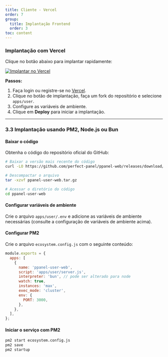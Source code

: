 ```yaml
---
title: Cliente - Vercel
order: 7
group: 
  title: Implantação Frontend
  order: 3
toc: content
---
```


### Implantação com Vercel

Clique no botão abaixo para implantar rapidamente:

[![Implantar no Vercel](https://vercel.com/button)](https://vercel.com/new/clone?demo-description=PPanel%20é%20uma%20ferramenta%20de%20proxy%20open-source%20pura%2C%20profissional%20e%20perfeita%2C%20projetada%20para%20ser%20sua%20escolha%20ideal%20para%20aprendizado%20e%20uso%20prático\&demo-image=https%3A%2F%2Furlscan.io%2Fliveshot%2F%3Fwidth%3D1920%26height%3D1080%26url%3Dhttps%3A%2F%2Fuser.ppanel.dev\&demo-title=PPanel%20Web%20do%20usuário\&demo-url=https%3A%2F%2Fuser.ppanel.dev%2F\&from=.\&project-name=ppanel-user-web\&repository-name=ppanel-web\&repository-url=https%3A%2F%2Fgithub.com%2Fperfect-panel%2Fppanel-web\&root-directory=apps%2Fuser\&skippable-integrations=1)

**Passos:**

1. Faça login ou registre-se no [Vercel](https://vercel.com/).
2. Clique no botão de implantação, faça um fork do repositório e selecione `apps/user`.
3. Configure as variáveis de ambiente.
4. Clique em **Deploy** para iniciar a implantação.

---

### **3.3 Implantação usando PM2, Node.js ou Bun**

#### Baixar o código

Obtenha o código do repositório oficial do GitHub:

```bash
# Baixar a versão mais recente do código
curl -LO https://github.com/perfect-panel/ppanel-web/releases/download/v1.0.0/ppanel-user-web.tar.gz

# Descompactar o arquivo
tar -xzvf ppanel-user-web.tar.gz

# Acessar o diretório do código
cd ppanel-user-web
```

#### Configurar variáveis de ambiente

Crie o arquivo `apps/user/.env` e adicione as variáveis de ambiente necessárias (consulte a configuração de variáveis de ambiente acima).

#### Configurar PM2

Crie o arquivo `ecosystem.config.js` com o seguinte conteúdo:

```javascript
module.exports = {
  apps: [
    {
      name: 'ppanel-user-web',
      script: 'apps/user/server.js',
      interpreter: 'bun', // pode ser alterado para node
      watch: true,
      instances: 'max',
      exec_mode: 'cluster',
      env: {
        PORT: 3000,
      },
    },
  ],
};
```

#### Iniciar o serviço com PM2

```bash
pm2 start ecosystem.config.js
pm2 save
pm2 startup
```

